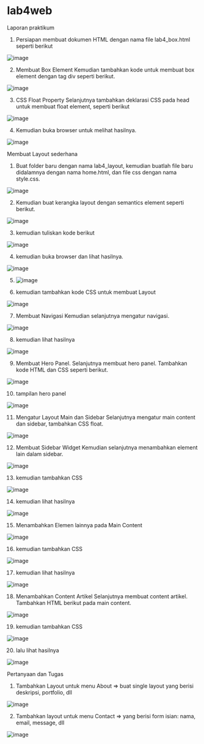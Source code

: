 # lab4web
Laporan praktikum
1. Persiapan membuat dokumen HTML dengan nama file lab4_box.html seperti berikut 

![image](https://user-images.githubusercontent.com/56473376/115503732-1c1c8e80-a2a1-11eb-94b9-fe86cf8237fc.png)

2. Membuat Box Element
Kemudian tambahkan kode untuk membuat box element dengan tag div seperti berikut.

![image](https://user-images.githubusercontent.com/56473376/115504125-a06f1180-a2a1-11eb-9b06-f593b73adc6a.png)

3. CSS Float Property
Selanjutnya tambahkan deklarasi CSS pada head untuk membuat float element, seperti berikut

![image](https://user-images.githubusercontent.com/56473376/115504591-62beb880-a2a2-11eb-90fe-0617f5b704c8.png)

4. Kemudian buka browser untuk melihat hasilnya.

![image](https://user-images.githubusercontent.com/56473376/115504790-ac0f0800-a2a2-11eb-88a5-0cae0232ca5a.png)

Membuat Layout sederhana 

1. Buat folder baru dengan nama lab4_layout, kemudian buatlah file baru didalamnya dengan nama home.html, dan file css dengan nama style.css.

![image](https://user-images.githubusercontent.com/56473376/115505010-09a35480-a2a3-11eb-9a98-0865d4fc18da.png)

2. Kemudian buat kerangka layout dengan semantics element seperti berikut.

![image](https://user-images.githubusercontent.com/56473376/115505183-42dbc480-a2a3-11eb-9d4a-429c45a8e79d.png)

3. kemudian tuliskan kode berikut 

![image](https://user-images.githubusercontent.com/56473376/115505407-9cdc8a00-a2a3-11eb-839f-30753edb24c8.png)

4. kemudian buka browser dan lihat hasilnya. 

![image](https://user-images.githubusercontent.com/56473376/115505546-d1504600-a2a3-11eb-8bff-981d5ad2fb92.png)

5. ![image](https://user-images.githubusercontent.com/56473376/115505578-df9e6200-a2a3-11eb-846f-a7c444d15fb0.png)

6. kemudian tambahkan kode CSS untuk membuat Layout 

![image](https://user-images.githubusercontent.com/56473376/115505788-31df8300-a2a4-11eb-9649-b36995a0f78e.png)

7. Membuat Navigasi
Kemudian selanjutnya mengatur navigasi.

![image](https://user-images.githubusercontent.com/56473376/115506193-cba73000-a2a4-11eb-8de9-318513a03c16.png)

8. kemudian lihat hasilnya 

![image](https://user-images.githubusercontent.com/56473376/115506366-fabda180-a2a4-11eb-9817-6ba3a2db04f1.png)

9. Membuat Hero Panel.
Selanjutnya membuat hero panel. Tambahkan kode HTML dan CSS seperti berikut.

![image](https://user-images.githubusercontent.com/56473376/115506657-512ae000-a2a5-11eb-8fdb-0fff87a89058.png)

10. tampilan hero panel

![image](https://user-images.githubusercontent.com/56473376/115507747-b7643280-a2a6-11eb-824a-36eafaae5cff.png)

11. Mengatur Layout Main dan Sidebar
Selanjutnya mengatur main content dan sidebar, tambahkan CSS float.

![image](https://user-images.githubusercontent.com/56473376/115507987-03af7280-a2a7-11eb-8939-1b2d3dcfbcc7.png)

12. Membuat Sidebar Widget
Kemudian selanjutnya menambahkan element lain dalam sidebar.

![image](https://user-images.githubusercontent.com/56473376/115508221-440ef080-a2a7-11eb-83dc-22a494b19edf.png)

13. kemudian tambahkan CSS

![image](https://user-images.githubusercontent.com/56473376/115508430-7d476080-a2a7-11eb-9d91-aea619cb7519.png)

14. kemudian lihat hasilnya 

![image](https://user-images.githubusercontent.com/56473376/115508518-99e39880-a2a7-11eb-9f8c-e6548a7bedcb.png)

15. Menambahkan Elemen lainnya pada Main Content

![image](https://user-images.githubusercontent.com/56473376/115508668-c992a080-a2a7-11eb-84d1-3d09f607f6b3.png)

16. kemudian tambahkan CSS 

![image](https://user-images.githubusercontent.com/56473376/115508847-f777e500-a2a7-11eb-8ea2-d928e80094d0.png)

17. kemudian lihat hasilnya 

![image](https://user-images.githubusercontent.com/56473376/115508966-17a7a400-a2a8-11eb-8905-1f0fe24d6a80.png)

18. Menambahkan Content Artikel
Selanjutnya membuat content artikel. Tambahkan HTML berikut pada main content.

![image](https://user-images.githubusercontent.com/56473376/115509321-7cfb9500-a2a8-11eb-840c-75f53eeaa9fa.png)

19. kemudian tambahkan CSS

![image](https://user-images.githubusercontent.com/56473376/115509485-b0d6ba80-a2a8-11eb-88ca-8c6a20128dac.png)

20. lalu lihat hasilnya 

![image](https://user-images.githubusercontent.com/56473376/115509541-c3e98a80-a2a8-11eb-82a4-7d9ac02b622b.png)


Pertanyaan dan Tugas
1. Tambahkan Layout untuk menu About
=> buat single layout yang berisi deskripsi, portfolio, dll

![image](https://user-images.githubusercontent.com/56473376/115674011-6ec87a00-a377-11eb-9d6a-9b123b6a77d2.png)

2. Tambahkan layout untuk menu Contact
=> yang berisi form isian: nama, email, message, dll

![image](https://user-images.githubusercontent.com/56473376/115675487-d3d09f80-a378-11eb-92a6-d62ab540d502.png)



